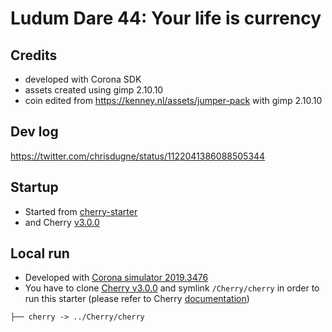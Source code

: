 # Ludum Dare 44: Your life is currency

## Credits

- developed with Corona SDK
- assets created using gimp 2.10.10
- coin edited from https://kenney.nl/assets/jumper-pack with gimp 2.10.10

## Dev log

https://twitter.com/chrisdugne/status/1122041386088505344

## Startup

- Started from [cherry-starter](https://github.com/chrisdugne/cherry-starter)
- and Cherry [v3.0.0](https://github.com/chrisdugne/cherry/tree/v3.0.0)

## Local run

- Developed with [Corona simulator 2019.3476](http://developer.coronalabs.com/release/2019/3476/)
- You have to clone [Cherry v3.0.0](https://github.com/chrisdugne/cherry/tree/v3.0.0) and symlink `/Cherry/cherry` in order to run this starter (please refer to Cherry [documentation](https://github.com/chrisdugne/cherry#installation))

```shell
├── cherry -> ../Cherry/cherry
```

